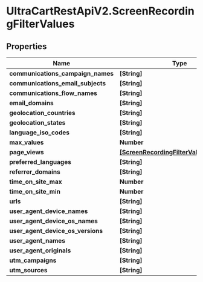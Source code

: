 # UltraCartRestApiV2.ScreenRecordingFilterValues

## Properties
Name | Type | Description | Notes
------------ | ------------- | ------------- | -------------
**communications_campaign_names** | **[String]** |  | [optional] 
**communications_email_subjects** | **[String]** |  | [optional] 
**communications_flow_names** | **[String]** |  | [optional] 
**email_domains** | **[String]** |  | [optional] 
**geolocation_countries** | **[String]** |  | [optional] 
**geolocation_states** | **[String]** |  | [optional] 
**language_iso_codes** | **[String]** |  | [optional] 
**max_values** | **Number** |  | [optional] 
**page_views** | [**[ScreenRecordingFilterValuesPageView]**](ScreenRecordingFilterValuesPageView.md) |  | [optional] 
**preferred_languages** | **[String]** |  | [optional] 
**referrer_domains** | **[String]** |  | [optional] 
**time_on_site_max** | **Number** |  | [optional] 
**time_on_site_min** | **Number** |  | [optional] 
**urls** | **[String]** |  | [optional] 
**user_agent_device_names** | **[String]** |  | [optional] 
**user_agent_device_os_names** | **[String]** |  | [optional] 
**user_agent_device_os_versions** | **[String]** |  | [optional] 
**user_agent_names** | **[String]** |  | [optional] 
**user_agent_originals** | **[String]** |  | [optional] 
**utm_campaigns** | **[String]** |  | [optional] 
**utm_sources** | **[String]** |  | [optional] 


